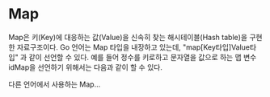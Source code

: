 # Map

Map은 키(Key)에 대응하는 값(Value)을 신속히 찾는 해시테이블(Hash table)을 구현한 자료구조이다. Go 언어는 Map 타입을 내장하고 있는데, "map[Key타입]Value타입" 과 같이 선언할 수 있다. 예를 들어 정수를 키로하고 문자열을 값으로 하는 맵 변수 idMap을 선언하기 위해서는 다음과 같이 할 수 있다.

다른 언어에서 사용하는 Map...